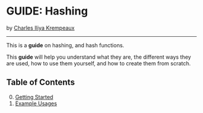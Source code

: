 # GUIDE: Hashing

by [Charles Iliya Krempeaux](http://changelog.ca/)

---

This is a **guide** on hashing, and hash functions.

This **guide** will help you understand what they are, the different ways they are used, how to use them yourself, and how to create them from scratch.

## Table of Contents
0. [Getting Started](chapters/getting-started/README.md)
1. [Example Usages](chapters/example-usages/README.md)
